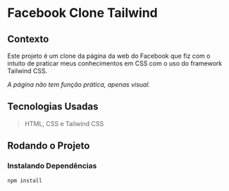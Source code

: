 # Facebook Clone Tailwind

## Contexto

Este projeto é um clone da página da web do Facebook que fiz com o intuito de praticar meus conhecimentos em CSS com o uso do framework Tailwind CSS.

*A página não tem função prática, apenas visual.*

## Tecnologias Usadas

> HTML, CSS e Tailwind CSS

## Rodando o Projeto

### Instalando Dependências

```bash
npm install
```
